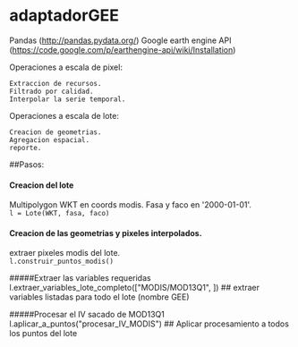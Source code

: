 # adaptadorGEE

Pandas (http://pandas.pydata.org/)
Google earth engine API (https://code.google.com/p/earthengine-api/wiki/Installation)

Operaciones a escala de pixel:

	Extraccion de recursos.  
	Filtrado por calidad.  
	Interpolar la serie temporal.
	
Operaciones a escala de lote:
	
	Creacion de geometrias. 
	Agregacion espacial.  
	reporte.  


##Pasos:
#### Creacion del lote  
Multipolygon WKT en coords modis.  Fasa y faco en '2000-01-01'.   
`l = Lote(WKT, fasa, faco)`  

#### Creacion de las geometrias y pixeles interpolados.  
extraer pixeles modis del lote.  
`l.construir_puntos_modis()`  

#####Extraer las variables requeridas
l.extraer_variables_lote_completo(["MODIS/MOD13Q1", ]) ## extraer variables listadas para todo el lote (nombre GEE)

#####Procesar el IV sacado de MOD13Q1
l.aplicar_a_puntos("procesar_IV_MODIS") ## Aplicar procesamiento a todos los puntos del lote